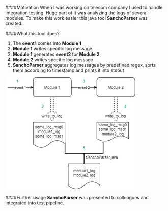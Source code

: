 ####Motivation
When I was working on telecom company I used to handle
integration testing. Huge part of it was analyzing
the logs of several modules. To make this work easier
this java tool **SanchoParser** was created.

####What this tool does?
1. The **event1** comes into **Module 1**
2. **Module 1** writes specific log message
3. **Module 1** generates **event2** for **Module 2** 
4. **Module 2** writes specific log message
5. **SanchoParser** aggregates log messages by predefined regex,
sorts them according to timestamp and prints it into stdout

![sceme](scheme.png)

####Further usage
**SanchoParser** was presented to colleagues and integrated into test pipeline.